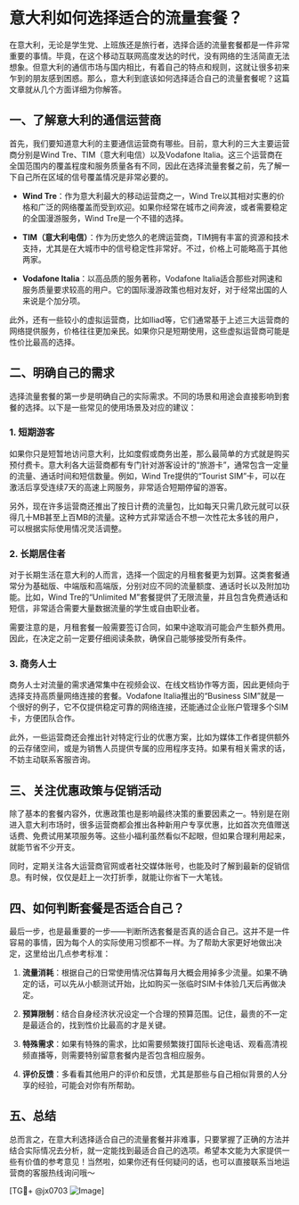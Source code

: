 # 意大利如何选择适合的流量套餐？

在意大利，无论是学生党、上班族还是旅行者，选择合适的流量套餐都是一件非常重要的事情。毕竟，在这个移动互联网高度发达的时代，没有网络的生活简直无法想象。但意大利的通信市场与国内相比，有着自己的特点和规则，这就让很多初来乍到的朋友感到困惑。那么，意大利到底该如何选择适合自己的流量套餐呢？这篇文章就从几个方面详细为你解答。

## 一、了解意大利的通信运营商

首先，我们要知道意大利的主要通信运营商有哪些。目前，意大利的三大主要运营商分别是Wind Tre、TIM（意大利电信）以及Vodafone Italia。这三个运营商在全国范围内的覆盖程度和服务质量各有不同，因此在选择流量套餐之前，先了解一下自己所在区域的信号覆盖情况是非常必要的。

- **Wind Tre**：作为意大利最大的移动运营商之一，Wind Tre以其相对实惠的价格和广泛的网络覆盖而受到欢迎。如果你经常在城市之间奔波，或者需要稳定的全国漫游服务，Wind Tre是一个不错的选择。
  
- **TIM（意大利电信）**：作为历史悠久的老牌运营商，TIM拥有丰富的资源和技术支持，尤其是在大城市中的信号稳定性非常好。不过，价格上可能略高于其他两家。

- **Vodafone Italia**：以高品质的服务著称，Vodafone Italia适合那些对网速和服务质量要求较高的用户。它的国际漫游政策也相对友好，对于经常出国的人来说是个加分项。

此外，还有一些较小的虚拟运营商，比如Iliad等，它们通常基于上述三大运营商的网络提供服务，价格往往更加亲民。如果你只是短期使用，这些虚拟运营商可能是性价比最高的选择。

## 二、明确自己的需求

选择流量套餐的第一步是明确自己的实际需求。不同的场景和用途会直接影响到套餐的选择。以下是一些常见的使用场景及对应的建议：

### 1. 短期游客
如果你只是短暂地访问意大利，比如度假或商务出差，那么最简单的方式就是购买预付费卡。意大利各大运营商都有专门针对游客设计的“旅游卡”，通常包含一定量的流量、通话时间和短信数量。例如，Wind Tre提供的“Tourist SIM”卡，可以在激活后享受连续7天的高速上网服务，非常适合短期停留的游客。

另外，现在许多运营商还推出了按日计费的流量包，比如每天只需几欧元就可以获得几十MB甚至上百MB的流量。这种方式非常适合不想一次性花太多钱的用户，可以根据实际使用情况灵活调整。

### 2. 长期居住者
对于长期生活在意大利的人而言，选择一个固定的月租套餐更为划算。这类套餐通常分为基础版、中端版和高端版，分别对应不同的流量额度、通话时长以及附加功能。比如，Wind Tre的“Unlimited M”套餐提供了无限流量，并且包含免费通话和短信，非常适合需要大量数据流量的学生或自由职业者。

需要注意的是，月租套餐一般需要签订合同，如果中途取消可能会产生额外费用。因此，在决定之前一定要仔细阅读条款，确保自己能够接受所有条件。

### 3. 商务人士
商务人士对流量的需求通常集中在视频会议、在线文档协作等方面，因此更倾向于选择支持高质量网络连接的套餐。Vodafone Italia推出的“Business SIM”就是一个很好的例子，它不仅提供稳定可靠的网络连接，还能通过企业账户管理多个SIM卡，方便团队合作。

此外，一些运营商还会推出针对特定行业的优惠方案，比如为媒体工作者提供额外的云存储空间，或是为销售人员提供专属的应用程序支持。如果有相关需求的话，不妨主动联系客服咨询。

## 三、关注优惠政策与促销活动

除了基本的套餐内容外，优惠政策也是影响最终决策的重要因素之一。特别是在刚进入意大利市场时，很多运营商都会推出各种新用户专享优惠，比如首次充值赠送话费、免费试用某项服务等。这些小福利虽然看似不起眼，但如果合理利用起来，就能节省不少开支。

同时，定期关注各大运营商官网或者社交媒体账号，也能及时了解到最新的促销信息。有时候，仅仅是赶上一次打折季，就能让你省下一大笔钱。

## 四、如何判断套餐是否适合自己？

最后一步，也是最重要的一步——判断所选套餐是否真的适合自己。这并不是一件容易的事情，因为每个人的实际使用习惯都不一样。为了帮助大家更好地做出决定，这里给出几点参考标准：

1. **流量消耗**：根据自己的日常使用情况估算每月大概会用掉多少流量。如果不确定的话，可以先从小额测试开始，比如购买一张临时SIM卡体验几天后再做决定。

2. **预算限制**：结合自身经济状况设定一个合理的预算范围。记住，最贵的不一定是最适合的，找到性价比最高的才是关键。

3. **特殊需求**：如果有特殊的需求，比如需要频繁拨打国际长途电话、观看高清视频直播等，则需要特别留意套餐内是否包含相应服务。

4. **评价反馈**：多看看其他用户的评价和反馈，尤其是那些与自己相似背景的人分享的经验，可能会对你有所帮助。

## 五、总结

总而言之，在意大利选择适合自己的流量套餐并非难事，只要掌握了正确的方法并结合实际情况去分析，就一定能找到最适合自己的选项。希望本文能为大家提供一些有价值的参考意见！当然啦，如果你还有任何疑问的话，也可以直接联系当地运营商的客服热线询问哦～

[TG💪+ @jx0703 ![Image](https://github.com/user-attachments/assets/dbca1d08-cadb-493c-b0ec-ad6f7a83f270)]